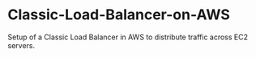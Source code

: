 # Classic-Load-Balancer-on-AWS
Setup of a Classic Load Balancer in AWS to distribute traffic across EC2 servers.
